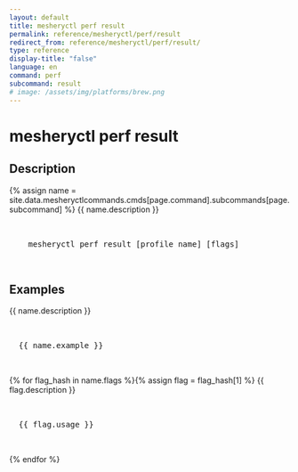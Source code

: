 ```yaml
---
layout: default
title: mesheryctl perf result
permalink: reference/mesheryctl/perf/result
redirect_from: reference/mesheryctl/perf/result/
type: reference
display-title: "false"
language: en
command: perf
subcommand: result
# image: /assets/img/platforms/brew.png
---
```


<!-- Copy this template to create individual doc pages for each mesheryctl commands -->

<!-- Name of the command -->
# mesheryctl perf result

## Description

{% assign name = site.data.mesheryctlcommands.cmds[page.command].subcommands[page.subcommand] %}
{{ name.description }}


<!-- Basic usage of the command -->
<pre class="codeblock-pre">
  <div class="codeblock">
    mesheryctl perf result [profile name] [flags]
  </div>
</pre>

## Examples

{{ name.description }}
<pre class="codeblock-pre">
  <div class="codeblock">
  {{ name.example }}
  </div>
</pre>

{% for flag_hash in name.flags %}{% assign flag = flag_hash[1] %}
{{ flag.description }}
<pre class="codeblock-pre">
  <div class="codeblock">
  {{ flag.usage }}
  </div>
</pre>
{% endfor %}
<br/>
